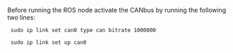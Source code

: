 Before running the ROS node activate the CANbus by running the following two lines:

     sudo ip link set can0 type can bitrate 1000000

     sudo ip link set up can0
